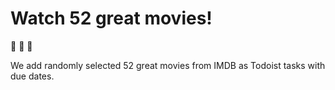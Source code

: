 # Watch 52 great movies!
🎥 🎥 🎥

We add randomly selected 52 great movies from IMDB as Todoist tasks with due dates. 

